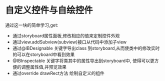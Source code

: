 # 自定义控件与自绘控件



通过这一块的简单学习,get:

- 通过storyboard属性面板,修改相应的值来定制控件外观
- 通过view.addSubview(subview)接口从代码中添加子view
- 通过@IBDesignable 关键字导出class 到storyboard,从而使类中的修改实时的可以在storyboard中看到效果
- @IBInspectable 关键字将类其中的属性导出到storyboard中, 使得可以更方便的调整属性值,并预览效果
- 通过override drawRect方法 绘制自定义的组件